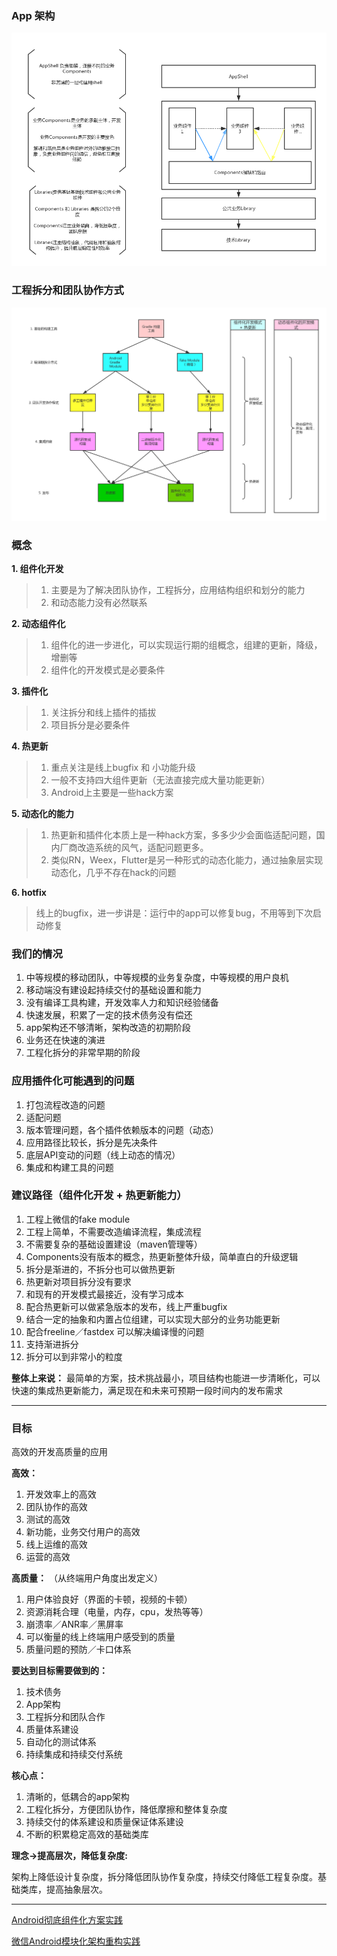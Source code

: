 
### App 架构

![image](App架构.png)

### 工程拆分和团队协作方式

![image](工程拆分和团队协作.png)

### 概念

**1. 组件化开发**
> 1. 主要是为了解决团队协作，工程拆分，应用结构组织和划分的能力
> 2. 和动态能力没有必然联系

**2. 动态组件化**
> 1. 组件化的进一步进化，可以实现运行期的组概念，组建的更新，降级，增删等
> 2. 组件化的开发模式是必要条件

**3. 插件化**
> 1. 关注拆分和线上插件的插拔
> 2. 项目拆分是必要条件

**4. 热更新**
> 1. 重点关注是线上bugfix 和 小功能升级
> 2. 一般不支持四大组件更新（无法直接完成大量功能更新）
> 3. Android上主要是一些hack方案

**5. 动态化的能力**
> 1. 热更新和插件化本质上是一种hack方案，多多少少会面临适配问题，国内厂商改造系统的风气，适配问题更多。
> 2. 类似RN，Weex，Flutter是另一种形式的动态化能力，通过抽象层实现动态化，几乎不存在hack的问题

**6. hotfix**
> 线上的bugfix，进一步讲是：运行中的app可以修复bug，不用等到下次启动修复

### 我们的情况
1. 中等规模的移动团队，中等规模的业务复杂度，中等规模的用户良机
2. 移动端没有建设起持续交付的基础设置和能力
3. 没有编译工具构建，开发效率人力和知识经验储备
4. 快速发展，积累了一定的技术债务没有偿还
5. app架构还不够清晰，架构改造的初期阶段
6. 业务还在快速的演进
7. 工程化拆分的非常早期的阶段

### 应用插件化可能遇到的问题
1. 打包流程改造的问题
2. 适配问题
3. 版本管理问题，各个插件依赖版本的问题（动态）
4. 应用路径比较长，拆分是先决条件
5. 底层API变动的问题（线上动态的情况）
6. 集成和构建工具的问题

### 建议路径（组件化开发 + 热更新能力）
1. 工程上微信的fake module
2. 工程上简单，不需要改造编译流程，集成流程
3. 不需要复杂的基础设置建设（maven管理等）
4. Components没有版本的概念，热更新整体升级，简单直白的升级逻辑
5. 拆分是渐进的，不拆分也可以做热更新
6. 热更新对项目拆分没有要求
7. 和现有的开发模式最接近，没有学习成本
8. 配合热更新可以做紧急版本的发布，线上严重bugfix
9. 结合一定的抽象和内置占位组建，可以实现大部分的业务功能更新
10. 配合freeline／fastdex 可以解决编译慢的问题
11. 支持渐进拆分
12. 拆分可以到非常小的粒度


**整体上来说：**
最简单的方案，技术挑战最小，项目结构也能进一步清晰化，可以快速的集成热更新能力，满足现在和未来可预期一段时间内的发布需求


----

### 目标
高效的开发高质量的应用

**高效：**
1. 开发效率上的高效
2. 团队协作的高效
3. 测试的高效
3. 新功能，业务交付用户的高效
4. 线上运维的高效
5. 运营的高效

**高质量：**
（从终端用户角度出发定义）
1. 用户体验良好（界面的卡顿，视频的卡顿）
2. 资源消耗合理（电量，内存，cpu，发热等等）
3. 崩溃率／ANR率／黑屏率
4. 可以衡量的线上终端用户感受到的质量
5. 质量问题的预防／卡口体系

**要达到目标需要做到的：**
1. 技术债务
2. App架构 
3. 工程拆分和团队合作 
4. 质量体系建设
5. 自动化的测试体系
6. 持续集成和持续交付系统

**核心点：**
1. 清晰的，低耦合的app架构
2. 工程化拆分，方便团队协作，降低摩擦和整体复杂度
3. 持续交付的体系建设和质量保证体系建设
4. 不断的积累稳定高效的基础类库

**理念->提高层次，降低复杂度:**

架构上降低设计复杂度，拆分降低团队协作复杂度，持续交付降低工程复杂度。基础类库，提高抽象层次。

----
[Android彻底组件化方案实践](http://www.androidchina.net/7445.html)

[微信Android模块化架构重构实践](https://juejin.im/entry/596c60485188254b772dba2a)
